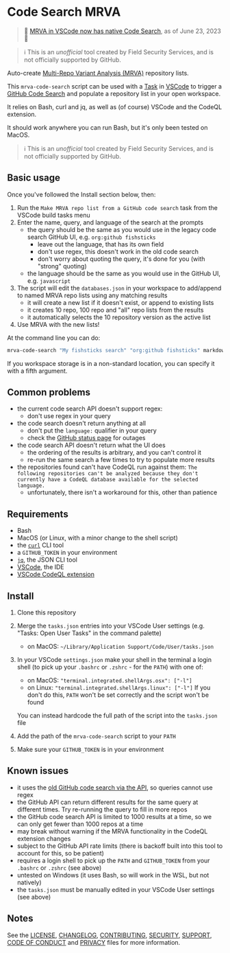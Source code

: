 # Code Search MRVA

> 🔔 [MRVA in VSCode now has native Code Search](https://github.blog/changelog/2023-06-23-use-github-code-search-to-support-security-research-with-multi-repostiory-variant-analysis-for-codeql-beta/), as of June 23, 2023 🔔

> ℹ️ This is an _unofficial_ tool created by Field Security Services, and is not officially supported by GitHub.

Auto-create [Multi-Repo Variant Analysis (MRVA)](https://github.blog/2023-03-09-multi-repository-variant-analysis-a-powerful-new-way-to-perform-security-research-across-github/) repository lists.

This `mrva-code-search` script can be used with a [Task](https://code.visualstudio.com/docs/editor/tasks) in [VSCode](https://code.visualstudio.com/) to trigger a [GitHub Code Search](https://docs.github.com/en/rest/search?apiVersion=2022-11-28#search-code) and populate a repository list in your open workspace.

It relies on Bash, curl and jq, as well as (of course) VSCode and the CodeQL extension.

It should work anywhere you can run Bash, but it's only been tested on MacOS.

> ℹ️ This is an _unofficial_ tool created by Field Security Services, and is not officially supported by GitHub.

## Basic usage

Once you've followed the Install section below, then:

1. Run the `Make MRVA repo list from a GitHub code search` task from the VSCode build tasks menu
2. Enter the name, query, and language of the search at the prompts
   - the query should be the same as you would use in the legacy code search GitHub UI, e.g. `org:github fishsticks`
     - leave out the language, that has its own field
     - don't use regex, this doesn't work in the old code search
     - don't worry about quoting the query, it's done for you (with "strong" quoting)
   - the language should be the same as you would use in the GitHub UI, e.g. `javascript`
3. The script will edit the `databases.json` in your workspace to add/append to named MRVA repo lists using any matching results
    - it will create a new list if it doesn't exist, or append to existing lists
    - it creates 10 repo, 100 repo and "all" repo lists from the results
    - it automatically selects the 10 repository version as the active list
4. Use MRVA with the new lists!

At the command line you can do:

```bash
mrva-code-search "My fishsticks search" "org:github fishsticks" markdown /Users/username/my-workspace
```

If you workspace storage is in a non-standard location, you can specify it with a fifth argument.

## Common problems

- the current code search API doesn't support regex:
  - don't use regex in your query
- the code search doesn't return anything at all
  - don't put the `language:` qualifier in your query
  - check the [GitHub status page](https://www.githubstatus.com/) for outages
- the code search API doesn't return what the UI does
  - the ordering of the results is arbitrary, and you can't control it
  - re-run the same search a few times to try to populate more results
- the repositories found can't have CodeQL run against them: `The following repositories can't be analyzed because they don't currently have a CodeQL database available for the selected language.`
  - unfortunately, there isn't a workaround for this, other than patience

## Requirements

- Bash
- MacOS (or Linux, with a minor change to the shell script)
- the [`curl`](https://curl.se/) CLI tool
- a `GITHUB_TOKEN` in your environment
- [`jq`](https://stedolan.github.io/jq/), the JSON CLI tool
- [VSCode](https://code.visualstudio.com/), the IDE
- [VSCode CodeQL extension](https://marketplace.visualstudio.com/items?itemName=GitHub.vscode-codeql)

## Install

1. Clone this repository
2. Merge the `tasks.json` entries into your VSCode User settings (e.g. "Tasks: Open User Tasks" in the command palette)
    - on MacOS: `~/Library/Application Support/Code/User/tasks.json`
3. In your VSCode `settings.json` make your shell in the terminal a login shell (to pick up your `.bashrc` or `.zshrc` - for the `PATH`) with one of:
    - on MacOS: `"terminal.integrated.shellArgs.osx": ["-l"]`
    - on Linux: `"terminal.integrated.shellArgs.linux": ["-l"]`
    If you don't do this, `PATH` won't be set correctly and the script won't be found

    You can instead hardcode the full path of the script into the `tasks.json` file
4. Add the path of the `mrva-code-search` script to your `PATH`
5. Make sure your `GITHUB_TOKEN` is in your environment

## Known issues

- it uses the [old GitHub code search via the API](https://docs.github.com/en/rest/search?apiVersion=2022-11-28#search-code), so queries cannot use regex
- the GitHub API can return different results for the same query at different times. Try re-running the query to fill in more repos
- the GitHub code search API is limited to 1000 results at a time, so we can only get fewer than 1000 repos at a time
- may break without warning if the MRVA functionality in the CodeQL extension changes
- subject to the GitHub API rate limits (there is backoff built into this tool to account for this, so be patient)
- requires a login shell to pick up the `PATH` and `GITHUB_TOKEN` from your `.bashrc` or `.zshrc` (see above)
- untested on Windows (it uses Bash, so will work in the WSL, but not natively)
- the `tasks.json` must be manually edited in your VSCode User settings (see above)

## Notes

See the [LICENSE](LICENSE), [CHANGELOG](CHANGELOG.md), [CONTRIBUTING](CONTRIBUTING.md), [SECURITY](SECURITY.md), [SUPPORT](SUPPORT.md), [CODE OF CONDUCT](CODE_OF_CONDUCT.md) and [PRIVACY](PRIVACY.md) files for more information.
